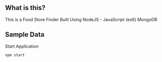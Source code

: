 ## What is this?

This is a Food Store Finder
Built Using
NodeJS - JavaScript (es6)
MongoDB


## Sample Data

Start Application

```bash
npm start
```




